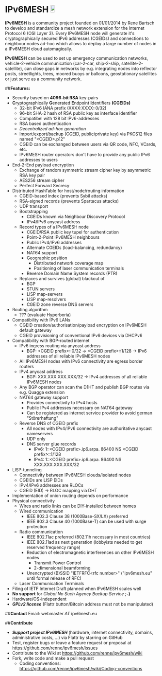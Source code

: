 IPv6MESH <a href="https://flattr.com/submit/auto?user_id=renne&url=http://ipv6mesh.eu&title=IPv6MESH&language=C99&tags=github&category=software"><img src="http://api.flattr.com/button/flattr-badge-large.png" height="24em" width="16%"/></a>
========

**IPv6MESH** is a community project founded on 01/01/2014 by Rene Bartsch to develop and standardize a mesh network extension for the Internet Protocol 6 (OSI Layer 3). Every IPv6MESH node will generate it's cryptographically secured IPv6 addresses (CGEIDs) and connections to neighbour nodes ad-hoc which allows to deploy a large number of nodes in a IPv6MESH cloud automagically.

**IPv6MESH** can be used to set up emergency communication networks, vehicle-2-vehicle communication (car-2-car, ship-2-ship, satellite-2-satellite), can close gaps in networks by e.g. integrating nodes into reflector posts, streetlights, trees, moored buoys or balloons, geostationary satellites or just serve as a community network.


##**Features:**
* Security based on **4096-bit RSA** key-pairs
* **C**ryptographically **G**enerated **E**ndpoint **I**dentifiers **(CGEIDs)**
  * 32-bit IPv6 IANA prefix (XXXX:XXXX::0/32)
  * 96-bit SHA-2 hash of RSA public key as interface identifier
  * Compatibel with 128 bit IPv6-addresses
  * RSA based authentication
  * *Decentralized ad-hoc generation*
  * Import/export/backup (CGEID, public/private key) via PKCS12 files named "&lt;CGEID&gt;.p12"
  * CGEID can be exchanged between users via QR code, NFC, VCards, etc.
  * IPv6MESH router operators don't have to provide any public IPv6 addresses to users
* End-2-End payload encryption
  * Exchange of random symmetric stream cipher key by asymmetric RSA key pair
  * AES256 stream cipher
  * Perfect Forward Secrecy
* Distributed HashTable for host/node/routing information
  * CGEID-based index (prevents Sybil attacks)
  * RSA-signed records (prevents Spartacus attacks)
  * UDP transport 
  * Bootstrapping
    * CGEIDs known via Neighbour Discovery Protocol
    * IPv4/IPv6 anycast address
  * Record types of a IPv6MESH node
    * CGEID/RSA public key tupel for authentication
    * Point-2-Point IPv6MESH neighbours
    * Public IPv4/IPv6 addresses
    * Alternate CGEIDs (load-balancing, redundancy)
    * NAT64 support
    * Geographic position
      * Distributed network coverage map
      * Positioning of laser communication terminals
    * Reverse Domain Name System records (PTR)
  * Replaces and survives (global) blackout of
    * BGP
    * STUN servers
    * LISP map-servers
    * LISP map-resolvers
    * CGEID zone reverse DNS servers
* Routing algorithm
  * ??? (evaluate Hyperboria)
* Compatibility with IPv6 LANs
  * CGEID creation/authorisation/payload encryption on IPv6MESH default gateway
  * CGEID provisioning of conventional IPv6 devices via DHCPv6
* Compatibility with BGP-routed internet
  * IPv6 ingress routing via anycast address
    * BGP: &lt;CGEID prefix&gt;::0/32 -> &lt;CGEID prefix&gt;::1/128 -> IPv6 addresses of all reliable IPv6MESH nodes
  * All IPv6MESH nodes with IPv6 connectivity are egress border routers
  * IPv4 anycast address
    * BGP: XXX.XXX.XXX.XXX/32 -> IPv4 addresses of all reliable IPv6MESH nodes
  * Any BGP operator can scan the D1HT and publish BGP routes via e.g. Quagga extension
  * NAT64 gateway support
    * Provides connectivity to IPv4 hosts
    * Public IPv4 addresses necessary on NAT64 gateway
    * Can be registered as internet service provider to avoid german "Störerhaftung"
  * Reverse DNS of CGEID prefix
    * All nodes with IPv4/IPv6 connectivity are authoritative anycast nameservers
    * UDP only
    * DNS server glue records
      * IPv6: 1::&lt;CGEID prefix&gt;.ip6.arpa. 86400 NS &lt;CGEID prefix&gt;::1/128
      * IPv4: 1::&lt;CGEID prefix&gt;.ip6.arpa. 86400 NS XXX.XXX.XXX.XXX/32
* LISP-tunneling
  * Connectivity between IPv6MESH clouds/isolated nodes
  * CGEIDs are LISP EIDs
  * IPv4/IPv6 addresses are RLOCs
  * CGEID (EID) -> RLOC mapping via DHT
* Implementation of onion routing depends on performance
* Physical connectivity
  * Wires and radio links can be DIY-installed between homes
  * Wired communication
    * IEEE 802.3 Clause 38 (1000Base-SX/LX) preferred
    * IEEE 802.3 Clause 40 (1000Base-T) can be used with surge protection
  * Radio communication
    * IEEE 802.11ac preferred (802.11h necessary in most countries)
    * IEEE 802.11ad as next generation (lobbyists needed to get reserved frequency range)
    * Reduction of electromagnetic interferences on other IPv6MESH nodes
      * Transmit Power Control
      * 2-dimensional beamforming
    * Unencrypted (B)SSID "IETFRFC&lt;rfc number&gt;" ("ipv6mesh.eu" until formal release of RFC)
  * Laser Communication Terminals
* Filing of IETF Internet Draft planned when IPv6MESH scales well
* **No support** for *Global No Such Agency Backup Service* **;-)** 
* Hardware/OS-independent
* ***GPLv2 license*** (Flattr button/Bitcoin address must not be manipulated)

##**Contact**
Email: webmaster *AT* ipv6mesh.eu

##**Contribute**
* ***Support project IPv6MESH*** (hardware, internet connectivity, domains, administrative costs, ...) via Flattr by starring on GitHub
* Test, register bugs or leave a feature request or proposal at https://github.com/renne/ipv6mesh/issues
* Contribute to the Wiki at https://github.com/renne/ipv6mesh/wiki
* Fork, write code and make a pull request 
  * Coding conventions: https://github.com/renne/ipv6mesh/wiki/Coding-conventions
